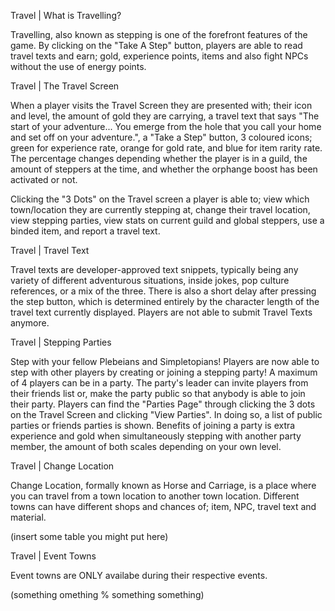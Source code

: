 Travel |  What is Travelling? 

Travelling, also known as stepping is one of the forefront features of the game. By clicking on the "Take A Step" button, players are able to read travel texts and earn; gold, experience points, items and also fight NPCs without the use of energy points.


Travel | The Travel Screen

When a player visits the Travel Screen they are presented with; their icon and level, the amount of gold they are carrying, a travel text that says "The start of your adventure...
You emerge from the hole that you call your home and set off on your adventure.", a "Take a Step" button, 3 coloured icons; green for experience rate, orange for gold rate, and blue for item rarity rate. The percentage changes depending whether the player is in a guild, the amount of steppers at the time, and whether the orphange boost has been activated or not. 

Clicking the "3 Dots" on the Travel screen a player is able to; view which town/location they are currently stepping at, change their travel location, view stepping parties, view stats on current guild and global steppers, use a binded item, and report a travel text.


Travel | Travel Text 

Travel texts are developer-approved text snippets, typically being any variety of different adventurous situations, inside jokes, pop culture references, or a mix of the three. There is also a short delay after pressing the step button, which is determined entirely by the character length of the travel text currently displayed. Players are not able to submit Travel Texts anymore.


Travel | Stepping Parties 

Step with your fellow Plebeians and Simpletopians! Players are now able to step with other players by creating or joining a stepping party! A maximum of 4 players can be in a party. The party's leader can invite players from their friends list or, make the party public so that anybody is able to join their party. Players can find the "Parties Page" through clicking the 3 dots on the Travel Screen and clicking "View Parties". In doing so, a list of public parties or friends parties is shown. Benefits of joining a party is extra experience and gold when simultaneously stepping with another party member, the amount of both scales depending on your own level.


Travel | Change Location 

Change Location, formally known as Horse and Carriage, is a place where you can travel from a town location to another town location. Different towns can have different shops and chances of; item, NPC, travel text and material.

(insert some table you might put here)


Travel | Event Towns

Event towns are ONLY availabe during their respective events.

(something omething % something something)

